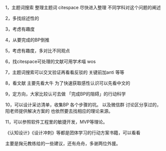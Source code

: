 

1，主题词搜索
整理主题词 citespace
尽快进入整理
不同学科对这个问题的阐述

2，多找综述性的 

3，考虑有趣度

4，从要完成的BP倒推 

5，考虑有趣度，多对比不同观点

6，找citespace可处理的文献可用学术喵 wos

7，主题词搜索可以交叉验证再看看反驳的 关键前加anti 等等

8，看文献 主要先看大牛 为了快速获取感性认识可以先看中文的

9，定方向，大家比较认可去做 「完成BP的阻碍」的行动科学 

10，可以设计采访清单，收集BP 各个步骤的坑。 以及微信群 讨论区分享过的， 阳老师提供解决方案的 也依然要去找相应的理论来源。

11，可以参照软件工程里的敏捷开发，MVP等理论。

《认知设计》《设计冲刺》等都是团体学习的行动方案书籍，可以看看 

主要是掬元教练给的一些建议，还有舟舟，多谢两位外援。



